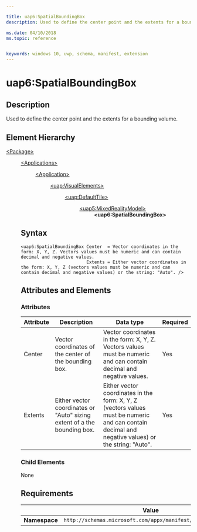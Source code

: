 ```yaml
---

title: uap6:SpatialBoundingBox
description: Used to define the center point and the extents for a bounding volume.

ms.date: 04/10/2018
ms.topic: reference


keywords: windows 10, uwp, schema, manifest, extension 
---
```


# uap6:SpatialBoundingBox

## Description
Used to define the center point and the extents for a bounding volume.

## Element Hierarchy

<dl>
<dt><a href="element-package.md">&lt;Package&gt;</a></dt>
<dd>
<dl>
<dt><a href="element-applications.md">&lt;Applications&gt;</a></dt>
<dd>
<dl>
<dt><a href="element-application.md">&lt;Application&gt;</a></dt>
<dd>
<dl>
<dt><a href="element-uap-visualelements.md">&lt;uap:VisualElements&gt;</a></dt>
<dd>
<dl>
<dt><a href="element-uap-defaulttile.md">&lt;uap:DefaultTile&gt;</a></dt>
<dd>
<dl>
<dt><a href="element-uap5-mixedrealitymodel.md">&lt;uap5:MixedRealityModel&gt;</a></dt>
<dd><b>&lt;uap6:SpatialBoundingBox&gt;</b></dd>
</dl>
</dd>
</dl>
</dd>
</dl>
</dd>
</dl>
</dd>
</dl>


## Syntax
```syntax
<uap6:SpatialBoundingBox Center  = Vector coordinates in the form: X, Y, Z. Vectors values must be numeric and can contain decimal and negative values.
                         Extents = Either vector coordinates in the form: X, Y, Z (vectors values must be numeric and can contain decimal and negative values) or the string: "Auto". />
```

## Attributes and Elements

### Attributes
| Attribute | Description | Data type | Required |
|-----------|-------------|-----------|----------|
| Center | Vector coordinates of the center of the bounding box. | Vector coordinates in the form: X, Y, Z. Vectors values must be numeric and can contain decimal and negative values. | Yes |
| Extents | Either vector coordinates or "Auto" sizing extent of a the bounding box. | Either vector coordinates in the form: X, Y, Z (vectors values must be numeric and can contain decimal and negative values) or the string: "Auto". | Yes |

### Child Elements
None


## Requirements

|   | Value |
|--|--|
| **Namespace** | `http://schemas.microsoft.com/appx/manifest/uap/windows10/5` |
